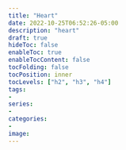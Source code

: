 ```yaml
---
title: "Heart"
date: 2022-10-25T06:52:26-05:00
description: "heart"
draft: true
hideToc: false
enableToc: true
enableTocContent: false
tocFolding: false
tocPosition: inner
tocLevels: ["h2", "h3", "h4"]
tags:
-
series:
-
categories:
-
image:
---
```

